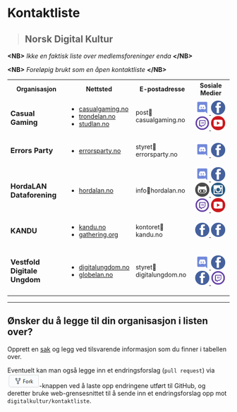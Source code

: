 # Kontaktliste

> ## Norsk Digital Kultur

**\<NB\>** _Ikke en faktisk liste over medlemsforeninger enda_ **\<\/NB\>**

**\<NB\>** _Foreløpig brukt som en åpen kontaktliste_ **\<\/NB\>**

<table>
  <tr>
    <th>Organisasjon</th>
    <th>Nettsted</th>
    <th>E-postadresse</th>
    <th>Sosiale Medier</th>
  </tr>

  <tr>
    <td><h3>Casual Gaming</h3></td>
    <td>
      <ul>
        <li><a href="https://casualgaming.no">casualgaming.no</a></li>
        <li><a href="https://trondelan.no">trondelan.no</a></li>
        <li><a href="https://studlan.no">studlan.no</a></li>
      </ul>
    </td>
    <td>post📧casualgaming.no</td>
    <td>
      <a href="https://link.casualgaming.no/discord">
        <img src="./ikoner/discord.svg" width="32" height="32"/>
      </a>
      <a href="https://www.facebook.com/CasualGamingTrondheim/">
        <img src="./ikoner/facebook.svg" width="32" height="32"/>
      </a>
      <a href="https://www.twitch.tv/CasualGamingNorway">
        <img src="./ikoner/twitchtv.svg" width="32" height="32"/>
      </a>
      <a href="https://www.youtube.com/user/studlanNTNU/">
        <img src="./ikoner/youtube.svg" width="32" height="32"/>
      </a>
    </td>
  </tr>

  <tr>
    <td><h3>Errors Party<h3></td>
    <td>
      <ul>
        <li><a href="https://errorsparty.no">errorsparty.no</a></li>
      </ul>
    </td>
    <td>styret📧errorsparty.no</td>
    <td>
      <a href="https://errorsparty.no/discord">
        <img src="./ikoner/discord.svg" width="32" height="32"/>
      </a>
      <a href="https://www.facebook.com/ErrorsParty/">
        <img src="./ikoner/facebook.svg" width="32" height="32"/>
      </a>
    </td>
  </tr>

  <tr>
    <td><h3>HordaLAN Dataforening<h3></td>
    <td>
      <ul>
        <li><a href="https://hordalan.no">hordalan.no</a></li>
      </ul>
    </td>
    <td>info📧hordalan.no</td>
    <td>
      <a href="https://discord.hordalan.no">
        <img src="./ikoner/discord.svg" width="32" height="32"/>
      </a>
      <a href="https://facebook.com/hordalan.no">
        <img src="./ikoner/facebook.svg" width="32" height="32"/>
      </a>
      <a href="https://github.com/HordaLAN">
        <img src="./ikoner/github.svg" width="32" height="32"/>
      </a>
      <a href="https://instagram.com/HordaLAN/">
        <img src="./ikoner/instagram.svg" width="32" height="32"/>
      </a>
      <a href="https://www.twitch.tv/hordalan">
        <img src="./ikoner/twitchtv.svg" width="32" height="32"/>
      </a>
      <a href="https://www.youtube.com/user/HordaLANofficial">
        <img src="./ikoner/youtube.svg" width="32" height="32"/>
      </a>
    </td>
  </tr>

  <tr>
    <td><h3>KANDU<h3></td>
    <td>
      <ul>
        <li><a href="https://www.kandu.no">kandu.no</a></li>
        <li><a href="https://www.gathering.org/">gathering.org</a></li>
      </ul>
    </td>
    <td>kontoret📧kandu.no</td>
    <td>
      <a href="https://www.facebook.com/dataungdom/">
        <img src="./ikoner/facebook.svg" width="32" height="32"/>
      </a>
      <a href="https://www.facebook.com/gatheringorg">
        <img src="./ikoner/facebook.svg" width="32" height="32"/>
      </a>
    </td>
  </tr>

  <tr>
    <td><h3>Vestfold Digitale Ungdom<h3></td>
    <td>
      <ul>
        <li><a href="https://www.digitalungdom.no">digitalungdom.no</a></li>
        <li><a href="https://www.globelan.no">globelan.no</a></li>
      </ul>
    </td>
    <td>styret📧digitalungdom.no</td>
    <td>
      <a href="https://discord.gg/sHuEG7w">
        <img src="./ikoner/discord.svg" width="32" height="32"/>
      </a>
      <a href="https://www.facebook.com/VestfoldDigitaleUngdom/">
        <img src="./ikoner/facebook.svg" width="32" height="32"/>
      </a>
      <a href="https://www.facebook.com/GlobeLAN/">
        <img src="./ikoner/facebook.svg" width="32" height="32"/>
      </a>
      <a href="https://www.twitch.tv/digitalungdom">
        <img src="./ikoner/twitchtv.svg" width="32" height="32"/>
      </a>
    </td>
  </tr>

</table>

<!--
  <tr>
    <td><h3>ORGANISASJON<h3></td>
    <td>
      <ul>
        <li><a href="URL">NETTSIDE</a></li>
      </ul>
    </td>
    <td>EMAIL📧DOMENE</td>
    <td>
      <a href="DISCORD_URL">
        <img src="./ikoner/discord.svg" width="32" height="32"/>
      </a>
      <a href="FACEBOOK_URL">
        <img src="./ikoner/facebook.svg" width="32" height="32"/>
      </a>
      <a href="GITHUB_URL">
        <img src="./ikoner/github.svg" width="32" height="32"/>
      </a>
      <a href="INSTAGRAM_URL">
        <img src="./ikoner/instagram.svg" width="32" height="32"/>
      </a>
      <a href="TWITCH_URL">
        <img src="./ikoner/twitchtv.svg" width="32" height="32"/>
      </a>
      <a href="TWITTER_URL">
        <img src="./ikoner/twitter.svg" width="32" height="32"/>
      </a>
      <a href="YOUTUBE_URL">
        <img src="./ikoner/youtube.svg" width="32" height="32"/>
      </a>
    </td>
  </tr>
-->

---

## Ønsker du å legge til din organisasjon i listen over?

Opprett en [sak](https://github.com/digitalkultur/kontaktliste/issues/new) og legg ved tilsvarende informasjon som du finner i tabellen over.

Eventuelt kan man også legge inn et endringsforslag (`pull request`) via <img src="./ikoner/fork.png" />-knappen ved å laste opp endringene utført til GitHub, og deretter bruke web-grensesnittet til å sende inn et endringsforslag opp mot `digitalkultur/kontaktliste`.
